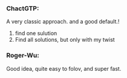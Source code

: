 
### ChactGTP:

A very classic approach. and a good default.!
1. find one sulution
2. Find all solutions, but only with my twist

### Roger-Wu:

Good idea, quite easy to folov, and super fast.